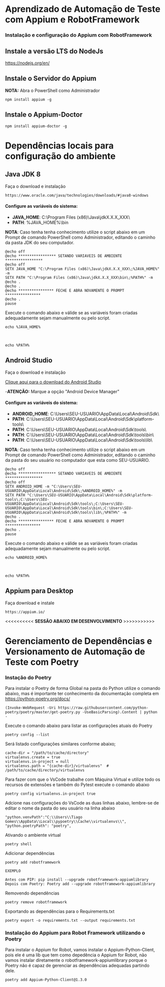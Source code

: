 # Aprendizado de Automação de Teste com Appium e RobotFramework

### Instalação e configuração do Appium com RobotFramework

## Instale a versão LTS do NodeJs

https://nodejs.org/en/

## Instale o Servidor do Appium

<b>NOTA:</b> Abra o PowerShell como Administrador

	npm install appium -g

## Instale o Appium-Doctor

	npm install appium-doctor -g

# Dependências locais para configuração do ambiente

## Java JDK 8

Faça o download e instalação

	https://www.oracle.com/java/technologies/downloads/#java8-windows

#### Configure as variáveis do sistema:

- <b>JAVA_HOME</b>: C:\Program Files (x86)\Java\jdkX.X.X_XXX\
- <b>PATH</b>: %JAVA_HOME%\bin

<b>NOTA</b>: Caso tenha tenha conhecimento utilize o script abaixo em um Prompt de comando PowerShell como Administrador, editando o caminho da pasta JDK do seu computador.

	@echo off
	@echo ***************** SETANDO VARIAVEIS DE AMBIENTE *****************
	@echo off
	SETX JAVA_HOME "C:\Program Files (x86)\Java\jdkX.X.X_XXX\;%JAVA_HOME%" -m
	SETX PATH "C:\Program Files (x86)\Java\jdkX.X.X_XXX\bin\;%PATH%" -m
	@echo .
	@echo .
	@echo **************** FECHE E ABRA NOVAMENTE O PROMPT ****************
	@echo .
	pause

Execute o comando abaixo e válide se as variáveis foram criadas adequadamente sejam manualmente ou pelo script.

	echo %JAVA_HOME%

<br>
	
	echo %PATH%

## Android Studio

Faça o download e instalação

[Clique aqui para o download do Android Studio](https://developer.android.com/studio?hl=pt&gclid=Cj0KCQjwsrWZBhC4ARIsAGGUJurRKSxt-NBHqwCdhhUbUZCqeH6qRINA8nHFWwnVokq_cc0oWr2e_VEaAvj0EALw_wcB&gclsrc=aw.ds)

-<b>ATENÇÃO:</b> Marque a opção "Android Device Manager"

#### Configure as variáveis do sistema:

 - <b>ANDROID_HOME</b>: C:\Users\SEU-USUARIO\AppData\Local\Android\Sdk\
 - <b>PATH</b>: C:\Users\SEU-USUARIO\AppData\Local\Android\Sdk\platform-tools\
 - <b>PATH</b>: C:\Users\SEU-USUARIO\AppData\Local\Android\Sdk\tools\
 - <b>PATH</b>: C:\Users\SEU-USUARIO\AppData\Local\Android\Sdk\tools\bin\
 - <b>PATH</b>: C:\Users\SEU-USUARIO\AppData\Local\Android\Sdk\tools\lib\


<b>NOTA</b>: Caso tenha tenha conhecimento utilize o script abaixo em um Prompt de comando PowerShell como Administrador, editando o caminho da pasta do seu usuário no computador que esta como SEU-USUARIO.

	@echo off
	@echo ***************** SETANDO VARIAVEIS DE AMBIENTE *****************
	@echo off
	SETX ANDROID_HOME -m "C:\Users\SEU-USUARIO\AppData\Local\Android\Sdk\;%ANDROID_HOME%" -m
	SETX PATH "C:\Users\SEU-USUARIO\AppData\Local\Android\Sdk\platform-tools\;C:\Users\SEU-USUARIO\AppData\Local\Android\Sdk\tools\;C:\Users\SEU-USUARIO\AppData\Local\Android\Sdk\tools\bin\;C:\Users\SEU-USUARIO\AppData\Local\Android\Sdk\tools\lib\;%PATH%" -m
	@echo .
	@echo **************** FECHE E ABRA NOVAMENTE O PROMPT ****************
	@echo .
	pause

Execute o comando abaixo e válide se as variáveis foram criadas adequadamente sejam manualmente ou pelo script.

	echo %ANDROID_HOME%

<br>
	
	echo %PATH%

## Appium para Desktop

Faça download e instale

	https://appium.io/








<<<<<<<<<< <b>SESSÃO ABAIXO EM DESENVOLVIMENTO</b> >>>>>>>>>>> 




# Gerenciamento de Dependências e Versionamento de Automação de Teste com Poetry

### Instação do Poetry

Para instalar o Poetry de forma Global na pasta do Python utilize o comando abaixo, mas é importante ter conhecimento da documentação completa em <https://python-poetry.org/docs/>

	(Invoke-WebRequest -Uri https://raw.githubusercontent.com/python-poetry/poetry/master/get-poetry.py -UseBasicParsing).Content | python -


Execute o comando abaixo para listar as configurações atuais do Poetry

	poetry config --list


Será listado configurações similares conforme abaixo;

	cache-dir = "/path/to/cache/directory"
	virtualenvs.create = true
	virtualenvs.in-project = null
	virtualenvs.path = "{cache-dir}/virtualenvs"  # /path/to/cache/directory/virtualenvs

Para fazer com que o VsCode trabalhe com Máquina Virtual e utilize todo os recursos de extensões e também do Pytest execute o comando abaixo

	poetry config virtualenvs.in-project true

Adcione nas configurações do VsCode as duas linhas abaixo, lembre-se de editar o nome da pasta do seu usuário na linha abaixo

	"python.venvPath":"C:\\Users\\Tiago Gomes\\AppData\\Local\\pypoetry\\Cache\\virtualenvs\\",
    "python.poetryPath": "poetry",

Ativando o ambiente virtual

	poetry shell

Adicionar dependências 

    poetry add robotframework

	EXEMPLO

	Antes com PIP: pip install --upgrade robotframework-appiumlibrary
	Depois com Poetry: Poetry add --upgrade robotframework-appiumlibrary

Removendo dependências

    poetry remove robotframework

Exportando as dependências para o Requirements.txt

	poetry export -o requirements.txt --output requirements.txt

### Instalação do Appium para Robot Framework utilizando o Poetry

Para instalar o Appium for Robot, vamos instalar o Appium-Python-Client, pois ele é uma lib que tem como depedência o Appium for Robot, não vamos instalar diretamente o robotframework-appiumlibrary porque o Poetry não é capaz de gerenciar as dependências adequadas partindo dele.

	poetry add Appium-Python-Client@1.3.0

